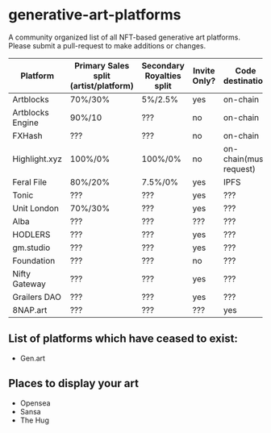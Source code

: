 # generative-art-platforms
A community organized list of all NFT-based generative art platforms. Please submit a pull-request to make additions or changes.



| Platform | Primary Sales split (artist/platform) | Secondary Royalties split | Invite Only? | Code destination | Secondary Marketplace | URL | Twitter/X | Notes|
| - | - | - | - | - | - | - | - | - |
| Artblocks  | 70%/30%  | 5%/2.5% | yes | on-chain | yes | [link](www.artblocks.io) | ??? | - |
| Artblocks Engine | 90%/10 | ??? | no | on-chain | no | [link](https://www.artblocksengine.io/) | ??? | - |
| FXHash | ??? | ??? | no | on-chain | yes | [link](www.fxhash.com) | ??? | - |
| Highlight.xyz | 100%/0% | 100%/0% | no | on-chain(must request) | no | [link](www.highlight.xyz) | ??? | - |
| Feral File | 80%/20% | 7.5%/0% | yes | IPFS | no | [link](www.feralfile.com) | ??? | - |
| Tonic | ??? | ??? | yes | ??? | ??? | ??? | ??? | ??? | - |
| Unit London | 70%/30% | ??? | yes | ??? | ??? | ??? | ??? | ??? | - |
| Alba | ??? | ??? | ??? | ??? | ??? | ??? | ??? | ??? | - |
| HODLERS | ??? | ??? | yes | ??? | ??? | ??? | ??? | ??? | - |
| gm.studio | ??? | ??? | yes | ??? | ??? | ??? | ??? | ??? | - |
| Foundation | ??? | ??? | no | ??? | ??? | ??? | ??? | ??? | - |
| Nifty Gateway | ??? | ??? | yes | ??? | ??? | ??? | ??? | ??? | - |
| Grailers DAO | ??? | ??? | yes | ??? | ??? | ??? | ??? | ??? | - |
| 8NAP.art | ??? | ??? | ??? | yes | ??? | ??? | ??? | ??? | - |


## List of platforms which have ceased to exist:
- Gen.art

## Places to display your art
- Opensea
- Sansa
- The Hug
